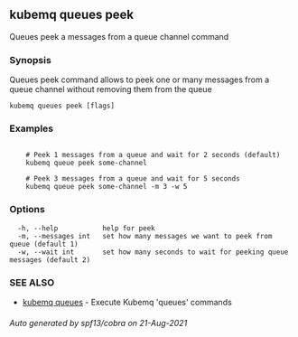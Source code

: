 ## kubemq queues peek

Queues peek a messages from a queue channel command

### Synopsis

Queues peek command allows to peek one or many messages from a queue channel without removing them from the queue

```
kubemq queues peek [flags]
```

### Examples

```

	# Peek 1 messages from a queue and wait for 2 seconds (default)
	kubemq queue peek some-channel

	# Peek 3 messages from a queue and wait for 5 seconds
	kubemq queue peek some-channel -m 3 -w 5

```

### Options

```
  -h, --help           help for peek
  -m, --messages int   set how many messages we want to peek from queue (default 1)
  -w, --wait int       set how many seconds to wait for peeking queue messages (default 2)
```

### SEE ALSO

* [kubemq queues](kubemq_queues.md)     - Execute Kubemq 'queues' commands

###### Auto generated by spf13/cobra on 21-Aug-2021
